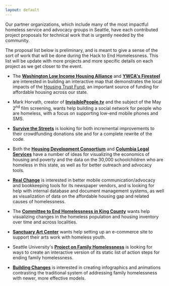 ```yaml
---
layout: default
---
```



Our partner organizations, which include many of the most impactful homeless service and advocacy groups in Seattle, have each contributed project proposals for technical work that is urgently needed by the community.

The proposal list below is preliminary, and is meant to give a sense of the sort of work that will be done during the Hack to End Homelessness. This list will be update with more projects and more specific details on each project as we get closer to the event.


- The [**Washington Low Income Housing Alliance**](http://wliha.org/) and [**YWCA's Firesteel**](http://firesteelwa.org/) are interested in building an interactive map that demonstrates the local impacts of the [Housing Trust Fund](http://www.commerce.wa.gov/Programs/housing/TrustFund/Pages/default.aspx), an important source of funding for affordable housing across our state.

- Mark Horvath, creator of [**InvisiblePeople.tv**](http://invisiblepeople.tv) and the subject of the May 2<sup>nd</sup> film screening, wants help building a social network for people who are homeless, with a focus on supporting low-end mobile phones and SMS.

- [**Survive the Streets**](http://survivethestreets.org/) is looking for both incremental improvements to their crowdfunding donations site and for a complete rewrite of the code.

- Both the [**Housing Development Consortium**](http://www.housingconsortium.org/) and [**Columbia Legal Services**](http://columbialegal.org) have a number of ideas for visualizing the economics of housing and poverty and the data on the 30,000 schoolchildren who are homeless in this state, as well as for better outreach and advocacy tools.

- [**Real Change**](http://www.realchangenews.org/) is interested in better mobile communication/advocacy and bookkeeping tools for its newspaper vendors, and is looking for help with internal database and document management systems, as well as visualization of data on the affordable housing gap and related causes of homelessness.

- The [**Committee to End Homelessness in King County**](http://www.cehkc.org/) wants help visualizing changes in the homeless population and housing inventory over time and across localities.

- [**Sanctuary Art Center**](http://sanctuaryartcenter.org/) wants help setting up an e-commerce site to support their arts work with homeless youth.

- Seattle University's [**Project on Family Homelessness**](https://www.seattleu.edu/artsci/departments/communication/csc/family-homelessness/) is looking for ways to create an interactive version of its static list of action steps for ending family homelessness.

- [**Building Changes**](http://buildingchanges.org/) is interested in creating infographics and animations contrasting the traditional system of addressing family homelessness with newer, more effective models.






